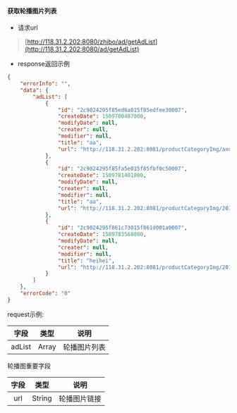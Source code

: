 #### 获取轮播图片列表

* 请求url

> [http://118.31.2.202:8080/zhibo/ad/getAdList](http://118.31.2.202:8080/ad/getAdList)

* response返回示例

```json
{
    "errorInfo": "",
    "data": {
        "adList": [
            {
                "id": "2c9024295f85ed6a015f85edfee30007",
                "createDate": 1509780487000,
                "modifyDate": null,
                "creater": null,
                "modifier": null,
                "title": "aa",
                "url": "http://118.31.2.202:8081/productCategoryImg/andreas-rønningen-w3lQVmuK8fw.jpg"
            },
            {
                "id": "2c9024295f85fa5e015f85fbf0c50007",
                "createDate": 1509781401000,
                "modifyDate": null,
                "creater": null,
                "modifier": null,
                "title": "aa",
                "url": "http://118.31.2.202:8081/productCategoryImg/2017.10.10-1.jpg"
            },
            {
                "id": "2c9024295f861c73015f861d001a0007",
                "createDate": 1509783568000,
                "modifyDate": null,
                "creater": null,
                "modifier": null,
                "title": "heihei",
                "url": "http://118.31.2.202:8081/productCategoryImg/2017-11-04/16-19andreas-rønningen-w3lQVmuK8fw.jpg"
            }
        ]
    },
    "errorCode": "0"
}
```

request示例:

| 字段 | 类型 | 说明 |
| :---: | :---: | :---: |
| adList | Array | 轮播图片列表 |

轮播图重要字段

| 字段 | 类型 | 说明 |
| :---: | :---: | :---: |
| url | String | 轮播图片链接 |



